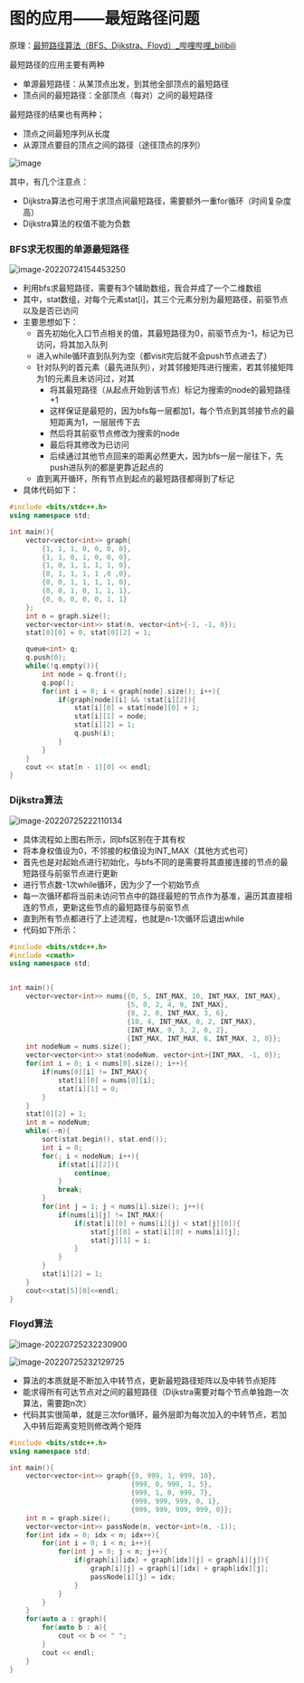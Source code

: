 # 图的应用——最短路径问题

原理：[最短路径算法（BFS、Dijkstra、Floyd）_哔哩哔哩_bilibili](https://www.bilibili.com/video/BV1yy4y187QK?spm_id_from=333.999.0.0&vd_source=8de202879dcd70a5bed8b07da0ce64f0)

最短路径的应用主要有两种

- 单源最短路径：从某顶点出发，到其他全部顶点的最短路径
- 顶点间的最短路径：全部顶点（每对）之间的最短路径



最短路径的结果也有两种；

- 顶点之间最短序列从长度
- 从源顶点要目的顶点之间的路径（途径顶点的序列）



![image](https://user-images.githubusercontent.com/106053649/180795715-6065bc42-8b80-43a4-8438-9572e8c8e844.png)

其中，有几个注意点：

- Dijkstra算法也可用于求顶点间最短路径，需要额外一重for循环（时间复杂度高）
- Dijkstra算法的权值不能为负数



### BFS求无权图的单源最短路径
![image-20220724154453250](C:\Users\mcw\AppData\Roaming\Typora\typora-user-images\image-20220724154453250.png)



- 利用bfs求最短路径，需要有3个辅助数组，我合并成了一个二维数组
- 其中，stat数组，对每个元素stat[i]，其三个元素分别为最短路径，前驱节点以及是否已访问
- 主要思想如下：
  - 首先初始化入口节点相关的值，其最短路径为0，前驱节点为-1，标记为已访问，将其加入队列
  - 进入while循环直到队列为空（都visit完后就不会push节点进去了）
  - 针对队列的首元素（最先进队列），对其邻接矩阵进行搜索，若其邻接矩阵为1的元素且未访问过，对其
    - 将其最短路径（从起点开始到该节点）标记为搜索的node的最短路径+1
    - 这样保证是最短的，因为bfs每一层都加1，每个节点到其邻接节点的最短距离为1，一层层传下去
    - 然后将其前驱节点修改为搜索的node
    - 最后将其修改为已访问
    - 后续通过其他节点回来的距离必然更大，因为bfs一层一层往下，先push进队列的都是更靠近起点的
  - 直到离开循环，所有节点到起点的最短路径都得到了标记
- 具体代码如下：

```c++
#include <bits/stdc++.h>
using namespace std;

int main(){
    vector<vector<int>> graph{
        {1, 1, 1, 0, 0, 0, 0},
        {1, 1, 0, 1, 0, 0, 0},
        {1, 0, 1, 1, 1, 1, 0},
        {0, 1, 1, 1, 1 ,0 ,0},
        {0, 0, 1, 1, 1, 1, 0},
        {0, 0, 1, 0, 1, 1, 1},
        {0, 0, 0, 0, 0, 1, 1}
    };
    int n = graph.size();
    vector<vector<int>> stat(n, vector<int>{-1, -1, 0});
    stat[0][0] = 0, stat[0][2] = 1;

    queue<int> q;
    q.push(0);
    while(!q.empty()){
        int node = q.front();
        q.pop();
        for(int i = 0; i < graph[node].size(); i++){
            if(graph[node][i] && !stat[i][2]){
                stat[i][0] = stat[node][0] + 1;
                stat[i][1] = node;
                stat[i][2] = 1;
                q.push(i);
            }
        }
    }
    cout << stat[n - 1][0] << endl;
}
```



### Dijkstra算法

![image-20220725222110134](C:\Users\mcw\AppData\Roaming\Typora\typora-user-images\image-20220725222110134.png)



- 具体流程如上图右所示，同bfs区别在于其有权
- 将本身权值设为0，不邻接的权值设为INT_MAX（其他方式也可）
- 首先也是对起始点进行初始化，与bfs不同的是需要将其直接连接的节点的最短路径与前驱节点进行更新
- 进行节点数-1次while循环，因为少了一个初始节点
- 每一次循环都将当前未访问节点中的路径最短的节点作为基准，遍历其直接相连的节点，更新这些节点的最短路径与前驱节点
- 直到所有节点都进行了上述流程，也就是n-1次循环后退出while
- 代码如下所示：

```c++
#include <bits/stdc++.h>
#include <cmath>
using namespace std;


int main(){
    vector<vector<int>> nums{{0, 5, INT_MAX, 10, INT_MAX, INT_MAX},
                             {5, 0, 2, 4, 9, INT_MAX},
                             {8, 2, 0, INT_MAX, 3, 6}, 
                             {10, 4, INT_MAX, 0, 2, INT_MAX}, 
                             {INT_MAX, 9, 3, 2, 0, 2}, 
                             {INT_MAX, INT_MAX, 6, INT_MAX, 2, 0}};
    int nodeNum = nums.size();
    vector<vector<int>> stat(nodeNum, vector<int>{INT_MAX, -1, 0});
    for(int i = 0; i < nums[0].size(); i++){
        if(nums[0][i] != INT_MAX){
            stat[i][0] = nums[0][i];
            stat[i][1] = 0;
        }
    }
    stat[0][2] = 1;
    int n = nodeNum;
    while(--n){
        sort(stat.begin(), stat.end());
        int i = 0;
        for(; i < nodeNum; i++){
            if(stat[i][2]){
                continue;
            }
            break;
        }
        for(int j = 1; j < nums[i].size(); j++){
            if(nums[i][j] != INT_MAX){
                if(stat[i][0] + nums[i][j] < stat[j][0]){
                    stat[j][0] = stat[i][0] + nums[i][j];
                    stat[j][1] = i;
                }
            }
        }
        stat[i][2] = 1;
    }
    cout<<stat[5][0]<<endl;
}
```



### Floyd算法

![image-20220725232230900](C:\Users\mcw\AppData\Roaming\Typora\typora-user-images\image-20220725232230900.png)

![image-20220725232129725](C:\Users\mcw\AppData\Roaming\Typora\typora-user-images\image-20220725232129725.png)

- 算法的本质就是不断加入中转节点，更新最短路径矩阵以及中转节点矩阵
- 能求得所有可达节点对之间的最短路径（Dijkstra需要对每个节点单独跑一次算法，需要跑n次）
- 代码其实很简单，就是三次for循环，最外层即为每次加入的中转节点，若加入中转后距离变短则修改两个矩阵

```c++
#include <bits/stdc++.h>
using namespace std;

int main(){
    vector<vector<int>> graph{{0, 999, 1, 999, 10},
                              {999, 0, 999, 1, 5},
                              {999, 1, 0, 999, 7},
                              {999, 999, 999, 0, 1},
                              {999, 999, 999, 999, 0}};
    int n = graph.size();
    vector<vector<int>> passNode(n, vector<int>(n, -1));
    for(int idx = 0; idx < n; idx++){
        for(int i = 0; i < n; i++){
            for(int j = 0; j < n; j++){
                if(graph[i][idx] + graph[idx][j] < graph[i][j]){
                    graph[i][j] = graph[i][idx] + graph[idx][j];
                    passNode[i][j] = idx;
                }
            }
        }
    }
    for(auto a : graph){
        for(auto b : a){
            cout << b << " ";
        }
        cout << endl;
    }
}
```

